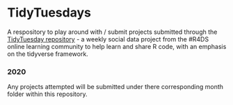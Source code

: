 # TidyTuesdays

A respository to play around with / submit projects submitted through the [TidyTuesday repository](https://github.com/rfordatascience/tidytuesday) - a weekly social data project from the #R4DS online learning community to help learn and share R code, with an emphasis on the tidyverse framework.

### 2020
Any projects attempted will be submitted under there corresponding month folder within this repository.
